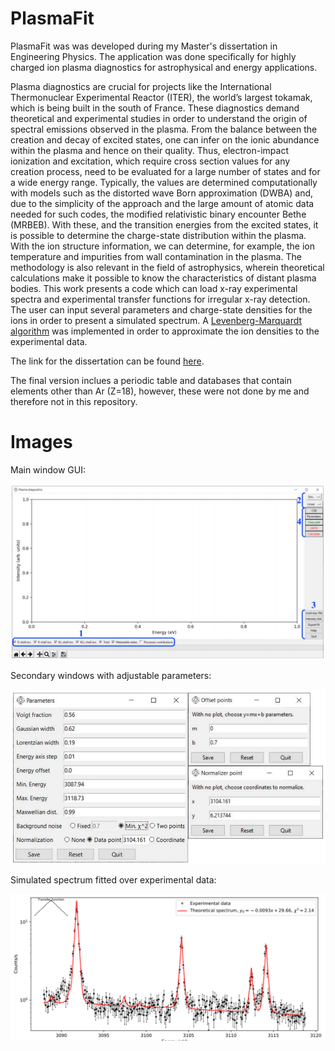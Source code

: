 # PlasmaFit
PlasmaFit was was developed during my Master's dissertation in Engineering Physics. The application was done specifically for highly charged ion plasma diagnostics for astrophysical and energy applications.

Plasma diagnostics are crucial for projects like the International Thermonuclear Experimental Reactor (ITER), the world’s largest tokamak, which is being built in the south of France. These diagnostics demand theoretical and experimental studies in order to understand the origin of spectral emissions observed in the plasma. From the balance between the creation and decay of excited states, one can infer on the ionic abundance within the plasma and hence on their quality. Thus, electron-impact ionization and excitation, which require cross section values for any creation process, need to be evaluated for a large number of states and for a wide energy range. Typically, the values are determined computationally with models such as the distorted wave Born approximation (DWBA) and, due to the simplicity of the approach and the large amount of atomic data needed for such codes, the modified relativistic binary encounter Bethe (MRBEB). With these, and the transition energies from the excited states, it is possible to determine the charge-state distribution within the plasma. With the ion structure information, we can determine, for example, the ion temperature and impurities from wall contamination in the plasma. The methodology is also relevant in the field of astrophysics, wherein theoretical calculations make it possible to know the characteristics of distant plasma bodies. This work presents a code which can load x-ray experimental spectra and experimental transfer functions for irregular x-ray detection. The user can input several parameters and charge-state densities for the ions in order to present a simulated spectrum. A [Levenberg-Marquardt algorithm](https://lmfit.github.io/lmfit-py/installation.html) was implemented in order to approximate the ion densities to the experimental data.

The link for the dissertation can be found [here](https://run.unl.pt/handle/10362/89460).

The final version inclues a periodic table and databases that contain elements other than Ar (Z=18), however, these were not done by me and therefore not in this repository.

# Images
Main window GUI:

![Main window.](/Images/main_window.png?raw=true)

Secondary windows with adjustable parameters:

<img src="/Images/sec_windows.png" alt="Secondary windows" width="750"/>

Simulated spectrum fitted over experimental data:

![Best fit spectrum](/Images/best_fit_spectrum.png?raw=true)